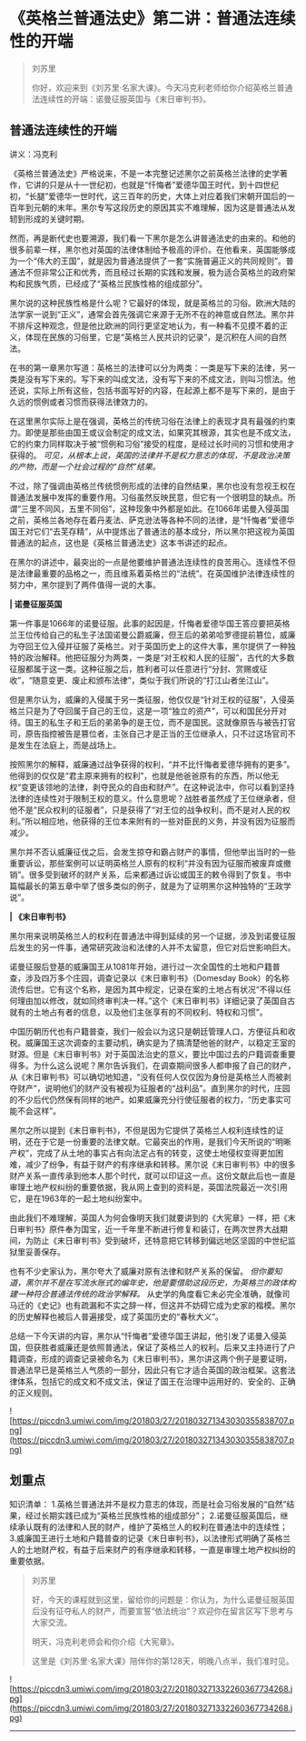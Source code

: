 # 《英格兰普通法史》第二讲：普通法连续性的开端

> 刘苏里
> 
> 你好，欢迎来到《刘苏里·名家大课》。今天冯克利老师给你介绍英格兰普通法连续性的开端：诺曼征服英国与《末日审判书》。

## 普通法连续性的开端

讲义：冯克利

《英格兰普通法史》严格说来，不是一本完整记述黑尔之前英格兰法律的史学著作，它讲的只是从十一世纪初，也就是“忏悔者”爱德华国王时代，到十四世纪初，“长腿”爱德华一世时代，这三百年的历史，大体上对应着我们宋朝开国后的一百年到元朝的末年。黑尔专写这段历史的原因其实不难理解，因为这是普通法从发轫到形成的关键时期。

然而，再是断代史也要溯源，我们看一下黑尔是怎么讲普通法史的由来的。和他的很多前辈一样，黑尔也对英国的法律体制给予极高的评价。在他看来，英国能够成为一个“伟大的王国”，就是因为普通法提供了一套“实施普遍正义的共同规则”。普通法不但非常公正和优秀，而且经过长期的实践和发展，极为适合英格兰的政府架构和民族气质，已经成了“英格兰民族性格的组成部分”。

黑尔说的这种民族性格是什么呢？它最好的体现，就是英格兰的习俗。欧洲大陆的法学家一说到“正义”，通常会首先强调它来源于无所不在的神意或自然法。黑尔并不排斥这种观念，但是他比欧洲的同行更坚定地认为，有一种看不见摸不着的正义，体现在民族的习俗里，它是“英格兰人民共识的记录”，是沉积在人间的自然法。

在书的第一章黑尔写道：英格兰的法律可以分为两类：一类是写下来的法律，另一类是没有写下来的。写下来的叫成文法，没有写下来的不成文法，则叫习惯法。他还说，实际上所有这些，包括书面写好的内容，在起源上都不是写下来的，是由于久远的惯例或者习惯而获得法律效力的。

在这里黑尔实际上是在强调，英格兰的传统习俗在法律上的表现才具有最强的约束力。即使是那些由国王或议会制定的成文法，如果究其根源，其实也是不成文法，它的约束力同样取决于被“惯例和习俗”接受的程度，是经过长时间的习惯和使用才获得的。 *可见，从根本上说，英国的法律并不是权力意志的体现，不是政治决策的产物，而是一个社会过程的“自然”结果。*

不过，除了强调由英格兰传统惯例形成的法律的自然结果，黑尔也没有忽视王权在普通法发展中发挥的重要作用。习俗虽然反映民意，但它有一个很明显的缺点。所谓“三里不同风，五里不同俗”，这种现象中外都是如此。在1066年诺曼入侵英国之前，英格兰各地存在着丹麦法、萨克逊法等各种不同的法律，是“忏悔者”爱德华国王对它们“去芜存精”，从中提炼出了普通法的基本成分，所以黑尔把这视为英国普通法的起点，这也是《英格兰普通法史》这本书讲述的起点。

在黑尔的讲述中，最突出的一点是他要维护普通法连续性的良苦用心。连续性不但是法律最重要的品格之一，而且维系着英格兰的“法统”。在英国维护法律连续性的努力中，黑尔提到了两件值得一说的大事。

 **| 诺曼征服英国**

第一件事是1066年的诺曼征服。此事的起因是，忏悔者爱德华国王答应要把英格兰王位传给自己的私生子法国诺曼公爵威廉，但王后的弟弟哈罗德提前篡位，威廉为夺回王位入侵并征服了英格兰。对于英国历史上的这件大事，黑尔提供了一种独特的政治解释。他把征服分为两类，一类是“对王权和人民的征服”，古代的大多数征服都属于这一类。这种征服之后，胜利者可以任意进行“分封、赏赐或征收”，“随意变更、废止和颁布法律”，类似于我们所说的“打江山者坐江山”。

但是黑尔认为，威廉的入侵属于另一类征服，他仅仅是“针对王权的征服”，入侵英格兰只是为了夺回属于自己的王位，这是一项“独立的资产”，可以和国民分开对待。国王的私生子和王后的弟弟争的是王位，而不是国民。这就像原告与被告打官司，原告指控被告是篡位者，主张自己才是正当的王位继承人，只不过这场官司不是发生在法庭上，而是战场上。

按照黑尔的解释，威廉通过战争获得的权利，“并不比忏悔者爱德华拥有的更多”。他得到的仅仅是“君主原来拥有的权利”，也就是他爸爸原有的东西，所以他无权“变更该领地的法律，剥夺民众的自由和财产”。在这种说法中，你可以看到坚持法律的连续性对于限制王权的意义。什么意思呢？战胜者虽然成了王位继承者，但他不是“民众权利的征服者”，只是获得了“对王位的战争权利，而不是对人民的权利。”所以相应地，他获得的王位本来附有的一些对臣民的义务，并没有因为征服而减少。

黑尔并不否认威廉征伐之后，会发生掠夺和霸占财产的事情，但他举出当时的一些重要诉讼，那些案例可以证明英格兰人原有的权利“并没有因为征服而被废弃或撤销”。很多受到破坏的财产关系，后来都通过诉讼或国王的敕令得到了恢复。书中篇幅最长的第五章中举了很多类似的例子，就是为了证明黑尔这种独特的“王政学说”。

 **| 《末日审判书》**

黑尔用来说明英格兰人的权利在普通法中得到延续的另一个证据，涉及到诺曼征服后发生的另一件事，通常研究政治和法律的人并不太留意，但它对后世影响巨大。

诺曼征服后登基的威廉国王从1081年开始，进行过一次全国性的土地和户籍普查，涉及四万多个庄园，调查记录以《末日审判书》（Domesday Book）的名称流传后世。它有这个名称，是因为其中规定，记录在案的土地占有状况“不得以任何理由加以修改，就如同终审判决一样。”这个《末日审判书》详细记录了英国自古就有的土地占有者的信息，以及他们主张享有的不同权利、特权和习惯”。

中国历朝历代也有户籍普查，我们一般会以为这只是朝廷管理人口，方便征兵和收税。威廉国王这次调查的主要动机，确实是为了搞清楚他爸的财产，以稳定王室的财源。但是《末日审判书》对于英国法治史的意义，要比中国过去的户籍调查重要得多。为什么这么说呢？黑尔告诉我们，在调查期间很多人都申报了自己的财产，从《末日审判书》可以确切地知道，“没有任何人仅仅因为身份是英格兰人而被剥夺财产”，说明他们的财产没有被视为征服者的“战利品”。直到黑尔的时代，庄园的不少后代仍然保有同样的地产。如果威廉充分行使征服者的权力，“历史事实可能不会这样”。

黑尔之所以提到《末日审判书》，不但是因为它提供了英格兰人权利连续性的证明，还在于它是一份重要的法律文献。它最突出的作用，是我们今天所说的“明晰产权”，完成了从土地的事实占有向法定占有的转变，这使土地侵权变得更加困难，减少了纷争，有益于财产的有序继承和转移。黑尔说《末日审判书》中的很多财产关系一直传承到他本人那个时代，就可以印证这一点。这份文献此后也一直是审理土地产权纠纷的重要依据，我从网上查到的资料是，英国法院最近一次引用它，是在1963年的一起土地纠纷案中。

由此我们不难理解，英国人为何会像明天我们就要讲到的《大宪章》一样，把《末日审判书》原件奉为国宝，近一千年里不断进行修复和装订，在两次世界大战期间，为防止《末日审判书》受到破坏，还特意把它转移到偏远地区坚固的中世纪监狱里妥善保存。

也有不少史家认为，黑尔夸大了威廉对原有法律和财产关系的保留。 *但你要知道，黑尔并不是在写流水账式的编年史，他是要借助这段历史，为英格兰的政体构建一种符合普通法传统的政治学解释。* 从史学的角度看它未必完全准确，就像司马迁的《史记》也有疏漏和不实之辞一样，但这并不妨碍它成为史家的楷模。黑尔的历史解释也被后人普遍接受，成了英国历史的“春秋大义”。

总结一下今天讲的内容，黑尔从“忏悔者”爱德华国王讲起，他引发了诺曼入侵英国，但获胜者威廉还是依照普通法，保证了英格兰人的权利。后来又主持进行了户籍调查，形成的调查记录被命名为《末日审判书》，黑尔讲这两个例子是要证明，普通法早已是英格兰人气质的一部分，因此只有它才适合英国的政治框架。这套法律体系，包括它的成文和不成文法，保证了国王在治理中运用好的、安全的、正确的正义规则。

![https://piccdn3.umiwi.com/img/201803/27/201803271343030355838707.png](https://piccdn3.umiwi.com/img/201803/27/201803271343030355838707.png)

## 划重点

知识清单：
1.英格兰普通法并不是权力意志的体现，而是社会习俗发展的“自然”结果，经过长期实践已成为“英格兰民族性格的组成部分”；
2.诺曼征服英国后，继续承认既有的法律和人民的财产，维护了英格兰人的权利在普通法中的连续性；
3.威廉国王进行土地和户籍普查的记录《末日审判书》，以法律形式明确了英格兰人的土地财产权，有益于后来财产的有序继承和转移，一直是审理土地产权纠纷的重要依据。

> 刘苏里
> 
> 好，今天的课程就到这里，留给你的问题是：你认为，为什么诺曼征服英国后没有征夺私人的财产，而要宣誓“依法统治”？欢迎你在留言区写下思考与大家交流。
> 
> 明天，冯克利老师会和你介绍《大宪章》。
> 
> 这里是《刘苏里·名家大课》陪伴你的第128天，明晚八点半，我们准时见。

![https://piccdn3.umiwi.com/img/201803/27/201803271332260367734268.jpg](https://piccdn3.umiwi.com/img/201803/27/201803271332260367734268.jpg)

---
